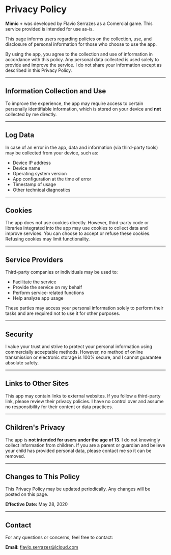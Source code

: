 # Privacy Policy

**Mimic +** was developed by Flavio Serrazes as a Comercial game. This service provided is intended for use as-is.

This page informs users regarding policies on the collection, use, and disclosure of personal information for those who choose to use the app.

By using the app, you agree to the collection and use of information in accordance with this policy. Any personal data collected is used solely to provide and improve the service. I do not share your information except as described in this Privacy Policy.

---

## Information Collection and Use

To improve the experience, the app may require access to certain personally identifiable information, which is stored on your device and **not** collected by me directly.

---

## Log Data

In case of an error in the app, data and information (via third-party tools) may be collected from your device, such as:

- Device IP address  
- Device name  
- Operating system version  
- App configuration at the time of error  
- Timestamp of usage  
- Other technical diagnostics

---

## Cookies

The app does not use cookies directly. However, third-party code or libraries integrated into the app may use cookies to collect data and improve services. You can choose to accept or refuse these cookies. Refusing cookies may limit functionality.

---

## Service Providers

Third-party companies or individuals may be used to:

- Facilitate the service  
- Provide the service on my behalf  
- Perform service-related functions  
- Help analyze app usage  

These parties may access your personal information solely to perform their tasks and are required not to use it for other purposes.

---

## Security

I value your trust and strive to protect your personal information using commercially acceptable methods. However, no method of online transmission or electronic storage is 100% secure, and I cannot guarantee absolute safety.

---

## Links to Other Sites

This app may contain links to external websites. If you follow a third-party link, please review their privacy policies. I have no control over and assume no responsibility for their content or data practices.

---

## Children's Privacy

The app is **not intended for users under the age of 13**. I do not knowingly collect information from children. If you are a parent or guardian and believe your child has provided personal data, please contact me so it can be removed.

---

## Changes to This Policy

This Privacy Policy may be updated periodically. Any changes will be posted on this page.

**Effective Date:** May 28, 2020

---

## Contact

For any questions or concerns, feel free to contact:

**Email:** [flavio.serrazes@icloud.com](mailto:flavio.serrazes@icloud.com)

